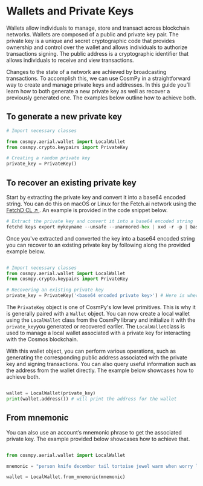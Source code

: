# Wallets and Private Keys

Wallets allow individuals to manage, store and transact across blockchain networks. Wallets are composed of a public and private key pair. The private key is a unique and secret cryptographic code that provides ownership and control over the wallet and allows individuals to authorize transactions signing. The public address is a cryptographic identifier that allows individuals to receive and view transactions. 

Changes to the state of a network are achieved by broadcasting transactions. To accomplish this, we can use CosmPy in a straightforward way to create and manage private keys and addresses. In this guide you’ll learn how to both generate a new private key as well as recover a previously generated one. The examples below outline how to achieve both. 

## To generate a new private key

```py copy
# Import necessary classes 

from cosmpy.aerial.wallet import LocalWallet
from cosmpy.crypto.keypairs import PrivateKey

# Creating a random private key 
private_key = PrivateKey()

```
## To recover an existing private key

Start by extracting the private key and convert it into a base64 encoded string. You can do this on macOS or Linux for the Fetch.ai network using the [FetchD CL ↗️ ](https://docs.fetch.ai/ledger_v2/). An example is provided in the code snippet below. 

```py copy 
# Extract the private key and convert it into a base64 encoded string 
fetchd keys export mykeyname --unsafe --unarmored-hex | xxd -r -p | base64

```
Once you've extracted and converted the key into a base64 encoded string you can recover to an existing private key by following along the provided example below. 

```py copy

# Import necessary classes 
from cosmpy.aerial.wallet import LocalWallet
from cosmpy.crypto.keypairs import PrivateKey

# Recovering an existing private key
private_key = PrivateKey('<base64 encoded private key>') # Here is where you provide the base64 encoded private key string

```
The `PrivateKey` object is one of CosmPy's low level primitives. This is why it is generally paired with a `Wallet` object. You can now create a local wallet using the `LocalWallet` class from the CosmPy library and initialize it with the `private_key`you generated or recovered earlier. The `LocalWallet`class is used to manage a local wallet associated with a private key for interacting with the Cosmos blockchain.

With this wallet object, you can perform various operations, such as generating the corresponding public address associated with the private key and signing transactions. You can also query useful information such as the address from the wallet directly. The example below showcases how to achieve both.  

```py copy

wallet = LocalWallet(private_key)
print(wallet.address()) # will print the address for the wallet

```
## From mnemonic

You can also use an account’s mnemonic phrase to get the associated private key. The example provided below showcases how to achieve that. 

```py copy 

from cosmpy.aerial.wallet import LocalWallet

mnemonic = "person knife december tail tortoise jewel warm when worry limit reward memory piece cool sphere kitchen knee embody soft own victory sauce silly page"

wallet = LocalWallet.from_mnemonic(mnemonic)

```
